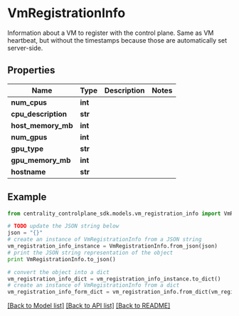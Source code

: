 # VmRegistrationInfo

Information about a VM to register with the control plane.  Same as VM heartbeat, but without the timestamps because those are automatically set server-side.

## Properties
Name | Type | Description | Notes
------------ | ------------- | ------------- | -------------
**num_cpus** | **int** |  | 
**cpu_description** | **str** |  | 
**host_memory_mb** | **int** |  | 
**num_gpus** | **int** |  | 
**gpu_type** | **str** |  | 
**gpu_memory_mb** | **int** |  | 
**hostname** | **str** |  | 

## Example

```python
from centrality_controlplane_sdk.models.vm_registration_info import VmRegistrationInfo

# TODO update the JSON string below
json = "{}"
# create an instance of VmRegistrationInfo from a JSON string
vm_registration_info_instance = VmRegistrationInfo.from_json(json)
# print the JSON string representation of the object
print VmRegistrationInfo.to_json()

# convert the object into a dict
vm_registration_info_dict = vm_registration_info_instance.to_dict()
# create an instance of VmRegistrationInfo from a dict
vm_registration_info_form_dict = vm_registration_info.from_dict(vm_registration_info_dict)
```
[[Back to Model list]](../README.md#documentation-for-models) [[Back to API list]](../README.md#documentation-for-api-endpoints) [[Back to README]](../README.md)


